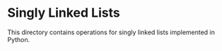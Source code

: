 # Singly Linked Lists

This directory contains operations for singly linked lists implemented in Python.
